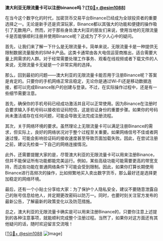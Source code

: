 **澳大利亚无限流量卡可以注册binance吗？[[TG💪+ @esim1088](https://t.me/s/esim1088)]**

在当今这个数字化的时代，加密货币交易平台Binance已经成为全球投资者的重要选择之一。无论是新手还是资深玩家，Binance都以其强大的功能和便捷的操作吸引了无数用户。然而，对于那些身处澳大利亚的朋友们来说，使用当地的无限流量卡是否能够顺利注册并使用Binance呢？这成为了不少人心中的疑问。

首先，让我们来了解一下什么是无限流量卡。简单来说，无限流量卡是一种提供无限制数据流量服务的SIM卡产品。这类卡通常由各大电信运营商推出，适合需要大量上网需求的人群。对于经常需要处理工作事务、观看在线视频或者下载文件的人来说，无限流量卡无疑是一个非常实用的选择。

那么，回到最初的问题——澳大利亚的无限流量卡能否用于注册Binance呢？答案是肯定的。只要你的手机网络正常且稳定，无论你是通过Wi-Fi还是移动数据连接，都可以完成Binance账户的创建与登录。不过，在实际操作过程中，还是有一些细节需要注意。

首先，确保你的手机号码已经成功激活并且可以正常使用。因为Binance在注册时会要求输入手机号码以接收验证码短信，这是验证身份的重要步骤。如果你的号码尚未激活或存在任何问题，可能会导致无法完成注册流程。

其次，关于网络环境的要求。虽然理论上无限流量卡可以满足注册Binance的需求，但实际上，良好的网络状况对于整个过程至关重要。如果网络信号不佳或者网速过慢，可能会影响验证码的接收速度甚至导致页面加载失败。因此，在尝试注册之前，建议先检查一下自己的网络连接情况。

此外，还需要提醒大家的是，尽管澳大利亚的无限流量卡可以用来注册Binance，但并不能保证所有功能都能完美运行。例如，某些高级功能可能需要更高的带宽支持，而这些功能在普通网络条件下可能会受到限制。因此，如果你打算长期使用Binance进行高频次的操作，比如频繁地买入卖出数字货币，那么最好还是选择更加稳定的网络环境。

最后，还有一个小贴士分享给大家：为了保护个人隐私安全，建议不要随意泄露自己的账号信息给他人，并定期更改密码以防万一。同时，也要时刻关注官方发布的最新公告，了解最新的政策变化以及防范措施。

总之，澳大利亚的无限流量卡确实是可以用来注册Binance的，只要你注意上述提到的各种注意事项，就能顺利完成整个注册过程。当然了，如果你对这方面还有其他疑问的话，随时欢迎留言交流哦！

[[TG💪+ @esim1088](https://t.me/s/esim1088) ![Image](https://i.postimg.cc/4NQfJmqS/Snipaste-2025-05-13-00-14-12.png)]